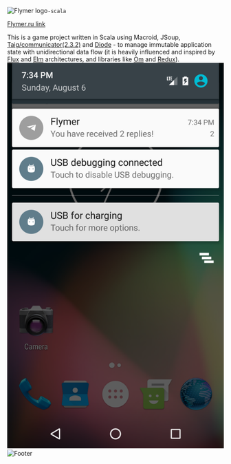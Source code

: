 ![Flymer logo](http://flymer.ru/img/logo/logo.png "Flymer logo")``-scala``

[Flymer.ru link](http://flymer.ru)

This is a game project written in Scala using Macroid, JSoup, [Taig/communicator(2.3.2)](https://github.com/Taig/Communicator/tree/2.3.2) and [Diode](https://github.com/suzaku-io/diode) - to manage immutable application state with unidirectional data flow (it is heavily influenced and inspired by [Flux](https://facebook.github.io/flux/) and [Elm](http://elm-lang.org) architectures, and libraries like [Om](https://github.com/omcljs/om) and [Redux](http://redux.js.org)).
![Screenshot](https://raw.githubusercontent.com/artkostm/flymer-scala/master/Screenshot_1502037258.png "Screeenshot")
![Footer](http://flymer.ru/img/footer.png "Footer")
